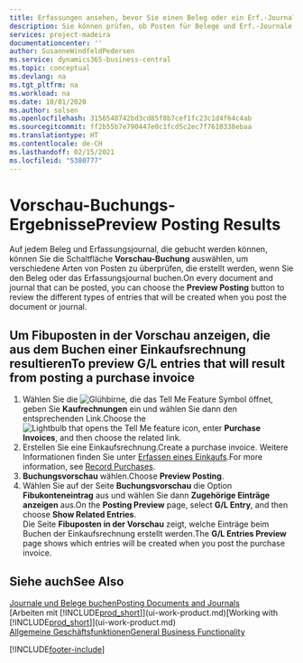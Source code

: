 ```yaml
---
title: Erfassungen ansehen, bevor Sie einen Beleg oder ein Erf.-Journal buchen | Microsoft Docs
description: Sie können prüfen, ob Posten für Belege und Erf.-Journale fehlerfrei sind, bevor sie auf den Fibuposten buchen.
services: project-madeira
documentationcenter: ''
author: SusanneWindfeldPedersen
ms.service: dynamics365-business-central
ms.topic: conceptual
ms.devlang: na
ms.tgt_pltfrm: na
ms.workload: na
ms.date: 10/01/2020
ms.author: solsen
ms.openlocfilehash: 3156548742bd3cd85f8b7cef1fc23c1d4f64c4ab
ms.sourcegitcommit: ff2b55b7e790447e0c1fcd5c2ec7f7610338ebaa
ms.translationtype: HT
ms.contentlocale: de-CH
ms.lasthandoff: 02/15/2021
ms.locfileid: "5380777"
---
```

# <a name="preview-posting-results"></a><span data-ttu-id="b7e49-103">Vorschau-Buchungs-Ergebnisse</span><span class="sxs-lookup"><span data-stu-id="b7e49-103">Preview Posting Results</span></span>
<span data-ttu-id="b7e49-104">Auf jedem Beleg und Erfassungsjournal, die gebucht werden können, können Sie die Schaltfläche **Vorschau-Buchung** auswählen, um verschiedene Arten von Posten zu überprüfen, die erstellt werden, wenn Sie den Beleg oder das Erfassungsjournal buchen.</span><span class="sxs-lookup"><span data-stu-id="b7e49-104">On every document and journal that can be posted, you can choose the **Preview Posting** button to review the different types of entries that will be created when you post the document or journal.</span></span>

## <a name="to-preview-gl-entries-that-will-result-from-posting-a-purchase-invoice"></a><span data-ttu-id="b7e49-105">Um Fibuposten in der Vorschau anzeigen, die aus dem Buchen einer Einkaufsrechnung resultieren</span><span class="sxs-lookup"><span data-stu-id="b7e49-105">To preview G/L entries that will result from posting a purchase invoice</span></span>
1. <span data-ttu-id="b7e49-106">Wählen Sie die ![Glühbirne, die das Tell Me Feature](media/ui-search/search_small.png "Tell Me-Funktion") Symbol öffnet, geben Sie **Kaufrechnungen** ein und wählen Sie dann den entsprechenden Link.</span><span class="sxs-lookup"><span data-stu-id="b7e49-106">Choose the ![Lightbulb that opens the Tell Me feature](media/ui-search/search_small.png "Tell me what you want to do") icon, enter **Purchase Invoices**, and then choose the related link.</span></span>
2. <span data-ttu-id="b7e49-107">Erstellen Sie eine Einkaufsrechnung.</span><span class="sxs-lookup"><span data-stu-id="b7e49-107">Create a purchase invoice.</span></span> <span data-ttu-id="b7e49-108">Weitere Informationen finden Sie unter [Erfassen eines Einkaufs](purchasing-how-record-purchases.md).</span><span class="sxs-lookup"><span data-stu-id="b7e49-108">For more information, see [Record Purchases](purchasing-how-record-purchases.md).</span></span>
3. <span data-ttu-id="b7e49-109">**Buchungsvorschau** wählen.</span><span class="sxs-lookup"><span data-stu-id="b7e49-109">Choose **Preview Posting**.</span></span>
4. <span data-ttu-id="b7e49-110">Wählen Sie auf der Seite **Buchungsvorschau** die Option **Fibukonteneintrag** aus und wählen Sie dann **Zugehörige Einträge anzeigen** aus.</span><span class="sxs-lookup"><span data-stu-id="b7e49-110">On the **Posting Preview** page, select **G/L Entry**, and then choose **Show Related Entries**.</span></span>  
   <span data-ttu-id="b7e49-111">Die Seite **Fibuposten in der Vorschau** zeigt, welche Einträge beim Buchen der Einkaufsrechnung erstellt werden.</span><span class="sxs-lookup"><span data-stu-id="b7e49-111">The **G/L Entries Preview** page shows which entries will be created when you post the purchase invoice.</span></span>

## <a name="see-also"></a><span data-ttu-id="b7e49-112">Siehe auch</span><span class="sxs-lookup"><span data-stu-id="b7e49-112">See Also</span></span>
[<span data-ttu-id="b7e49-113">Journale und Belege buchen</span><span class="sxs-lookup"><span data-stu-id="b7e49-113">Posting Documents and Journals</span></span>](ui-post-documents-journals.md)  
<span data-ttu-id="b7e49-114">[Arbeiten mit [!INCLUDE[prod_short](includes/prod_short.md)]](ui-work-product.md)</span><span class="sxs-lookup"><span data-stu-id="b7e49-114">[Working with [!INCLUDE[prod_short](includes/prod_short.md)]](ui-work-product.md)</span></span>  
[<span data-ttu-id="b7e49-115">Allgemeine Geschäftsfunktionen</span><span class="sxs-lookup"><span data-stu-id="b7e49-115">General Business Functionality</span></span>](ui-across-business-areas.md)


[!INCLUDE[footer-include](includes/footer-banner.md)]